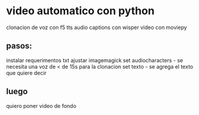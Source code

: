 # video automatico con python

clonacion de voz con f5 tts
audio captions con wisper
video con moviepy

## pasos:

instalar requerimentos txt
ajustar imagemagick
set audiocharacters - se necesita una voz de < de 15s para la clonacion
set texto - se agrega el texto que quiere decir

## luego

quiero poner video de fondo